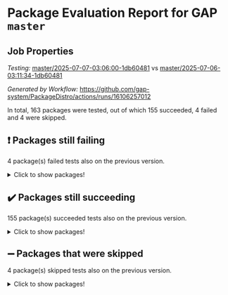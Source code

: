 # Package Evaluation Report for GAP `master`

## Job Properties

*Testing:* [master/2025-07-07-03:06:00-1db60481](https://github.com/gap-system/PackageDistro/blob/data/reports/master/2025-07-07-03:06:00-1db60481) vs [master/2025-07-06-03:11:34-1db60481](https://github.com/gap-system/PackageDistro/blob/data/reports/master/2025-07-06-03:11:34-1db60481)

*Generated by Workflow:* https://github.com/gap-system/PackageDistro/actions/runs/16106257012

In total, 163 packages were tested, out of which 155 succeeded, 4 failed and 4 were skipped.

## :exclamation: Packages still failing

4 package(s) failed tests also on the previous version.
<details><summary>Click to show packages!</summary>

- semigroups 5.5.1 [(failure)](https://github.com/gap-system/PackageDistro/actions/runs/16106257012/job/45442430923)
- sla 1.6.2 [(failure)](https://github.com/gap-system/PackageDistro/actions/runs/16106257012/job/45442430924)
- typeset 1.2.2 [(failure)](https://github.com/gap-system/PackageDistro/actions/runs/16106257012/job/45442430958)
- wedderga 4.11.0 [(failure)](https://github.com/gap-system/PackageDistro/actions/runs/16106257012/job/45442430990)
</details>

## :heavy_check_mark: Packages still succeeding

155 package(s) succeeded tests also on the previous version.
<details><summary>Click to show packages!</summary>

- 4ti2interface 2024.11-01 [(success)](https://github.com/gap-system/PackageDistro/actions/runs/16106257012/job/45442430639)
- ace 5.7.0 [(success)](https://github.com/gap-system/PackageDistro/actions/runs/16106257012/job/45442430645)
- aclib 1.3.2 [(success)](https://github.com/gap-system/PackageDistro/actions/runs/16106257012/job/45442430658)
- agt 0.3.1 [(success)](https://github.com/gap-system/PackageDistro/actions/runs/16106257012/job/45442430654)
- alco 1.1.1 [(success)](https://github.com/gap-system/PackageDistro/actions/runs/16106257012/job/45442430651)
- alnuth 3.2.1 [(success)](https://github.com/gap-system/PackageDistro/actions/runs/16106257012/job/45442430653)
- anupq 3.3.1 [(success)](https://github.com/gap-system/PackageDistro/actions/runs/16106257012/job/45442430665)
- atlasrep 2.1.9 [(success)](https://github.com/gap-system/PackageDistro/actions/runs/16106257012/job/45442430649)
- autodoc 2025.05.09 [(success)](https://github.com/gap-system/PackageDistro/actions/runs/16106257012/job/45442430659)
- automata 1.16 [(success)](https://github.com/gap-system/PackageDistro/actions/runs/16106257012/job/45442430656)
- automgrp 1.3.3 [(success)](https://github.com/gap-system/PackageDistro/actions/runs/16106257012/job/45442430660)
- autpgrp 1.11.1 [(success)](https://github.com/gap-system/PackageDistro/actions/runs/16106257012/job/45442430690)
- cap 2025.06-08 [(success)](https://github.com/gap-system/PackageDistro/actions/runs/16106257012/job/45442430668)
- caratinterface 2.3.7 [(success)](https://github.com/gap-system/PackageDistro/actions/runs/16106257012/job/45442430663)
- cddinterface 2025.06.24 [(success)](https://github.com/gap-system/PackageDistro/actions/runs/16106257012/job/45442430674)
- circle 1.6.6 [(success)](https://github.com/gap-system/PackageDistro/actions/runs/16106257012/job/45442430671)
- classicpres 1.22 [(success)](https://github.com/gap-system/PackageDistro/actions/runs/16106257012/job/45442430672)
- cohomolo 1.6.11 [(success)](https://github.com/gap-system/PackageDistro/actions/runs/16106257012/job/45442430675)
- congruence 1.2.7 [(success)](https://github.com/gap-system/PackageDistro/actions/runs/16106257012/job/45442430667)
- corefreesub 0.6 [(success)](https://github.com/gap-system/PackageDistro/actions/runs/16106257012/job/45442430688)
- corelg 1.57 [(success)](https://github.com/gap-system/PackageDistro/actions/runs/16106257012/job/45442430678)
- crime 1.6 [(success)](https://github.com/gap-system/PackageDistro/actions/runs/16106257012/job/45442430716)
- crisp 1.4.6 [(success)](https://github.com/gap-system/PackageDistro/actions/runs/16106257012/job/45442430729)
- crypting 0.10.6 [(success)](https://github.com/gap-system/PackageDistro/actions/runs/16106257012/job/45442430687)
- cryst 4.1.27 [(success)](https://github.com/gap-system/PackageDistro/actions/runs/16106257012/job/45442430698)
- crystcat 1.1.10 [(success)](https://github.com/gap-system/PackageDistro/actions/runs/16106257012/job/45442430718)
- ctbllib 1.3.11 [(success)](https://github.com/gap-system/PackageDistro/actions/runs/16106257012/job/45442430710)
- cubefree 1.20 [(success)](https://github.com/gap-system/PackageDistro/actions/runs/16106257012/job/45442430711)
- curlinterface 2.4.2 [(success)](https://github.com/gap-system/PackageDistro/actions/runs/16106257012/job/45442430704)
- cvec 2.8.4 [(success)](https://github.com/gap-system/PackageDistro/actions/runs/16106257012/job/45442430732)
- datastructures 0.3.3 [(success)](https://github.com/gap-system/PackageDistro/actions/runs/16106257012/job/45442430723)
- deepthought 1.0.9 [(success)](https://github.com/gap-system/PackageDistro/actions/runs/16106257012/job/45442430719)
- design 1.8.2 [(success)](https://github.com/gap-system/PackageDistro/actions/runs/16106257012/job/45442430730)
- difsets 2.3.1 [(success)](https://github.com/gap-system/PackageDistro/actions/runs/16106257012/job/45442430721)
- digraphs 1.10.0 [(success)](https://github.com/gap-system/PackageDistro/actions/runs/16106257012/job/45442430734)
- edim 1.3.8 [(success)](https://github.com/gap-system/PackageDistro/actions/runs/16106257012/job/45442430735)
- example 4.4.1 [(success)](https://github.com/gap-system/PackageDistro/actions/runs/16106257012/job/45442430745)
- examplesforhomalg 2023.10-01 [(success)](https://github.com/gap-system/PackageDistro/actions/runs/16106257012/job/45442430747)
- factint 1.6.3 [(success)](https://github.com/gap-system/PackageDistro/actions/runs/16106257012/job/45442430743)
- ferret 1.0.14 [(success)](https://github.com/gap-system/PackageDistro/actions/runs/16106257012/job/45442430740)
- fga 1.5.0 [(success)](https://github.com/gap-system/PackageDistro/actions/runs/16106257012/job/45442430752)
- fining 1.5.6 [(success)](https://github.com/gap-system/PackageDistro/actions/runs/16106257012/job/45442430741)
- float 1.0.7 [(success)](https://github.com/gap-system/PackageDistro/actions/runs/16106257012/job/45442430749)
- format 1.4.4 [(success)](https://github.com/gap-system/PackageDistro/actions/runs/16106257012/job/45442430761)
- forms 1.2.13 [(success)](https://github.com/gap-system/PackageDistro/actions/runs/16106257012/job/45442430787)
- fplsa 1.2.6 [(success)](https://github.com/gap-system/PackageDistro/actions/runs/16106257012/job/45442430775)
- fr 2.4.13 [(success)](https://github.com/gap-system/PackageDistro/actions/runs/16106257012/job/45442430762)
- francy 2.0.3 [(success)](https://github.com/gap-system/PackageDistro/actions/runs/16106257012/job/45442430760)
- fwtree 1.3 [(success)](https://github.com/gap-system/PackageDistro/actions/runs/16106257012/job/45442430768)
- gapdoc 1.6.7 [(success)](https://github.com/gap-system/PackageDistro/actions/runs/16106257012/job/45442430783)
- gauss 2024.11-01 [(success)](https://github.com/gap-system/PackageDistro/actions/runs/16106257012/job/45442430798)
- gaussforhomalg 2024.08-01 [(success)](https://github.com/gap-system/PackageDistro/actions/runs/16106257012/job/45442430804)
- gbnp 1.1.0 [(success)](https://github.com/gap-system/PackageDistro/actions/runs/16106257012/job/45442430784)
- generalizedmorphismsforcap 2025.06-01 [(success)](https://github.com/gap-system/PackageDistro/actions/runs/16106257012/job/45442430794)
- genss 1.6.9 [(success)](https://github.com/gap-system/PackageDistro/actions/runs/16106257012/job/45442430812)
- gradedmodules 2024.12-01 [(success)](https://github.com/gap-system/PackageDistro/actions/runs/16106257012/job/45442430789)
- gradedringforhomalg 2024.07-01 [(success)](https://github.com/gap-system/PackageDistro/actions/runs/16106257012/job/45442430802)
- grape 4.9.2 [(success)](https://github.com/gap-system/PackageDistro/actions/runs/16106257012/job/45442430800)
- groupoids 1.76 [(success)](https://github.com/gap-system/PackageDistro/actions/runs/16106257012/job/45442430806)
- grpconst 2.6.5 [(success)](https://github.com/gap-system/PackageDistro/actions/runs/16106257012/job/45442430793)
- guarana 0.96.3 [(success)](https://github.com/gap-system/PackageDistro/actions/runs/16106257012/job/45442430811)
- guava 3.20 [(success)](https://github.com/gap-system/PackageDistro/actions/runs/16106257012/job/45442430797)
- hap 1.66 [(success)](https://github.com/gap-system/PackageDistro/actions/runs/16106257012/job/45442430821)
- hapcryst 0.1.15 [(success)](https://github.com/gap-system/PackageDistro/actions/runs/16106257012/job/45442430810)
- hecke 1.5.4 [(success)](https://github.com/gap-system/PackageDistro/actions/runs/16106257012/job/45442430814)
- help 4.0 [(success)](https://github.com/gap-system/PackageDistro/actions/runs/16106257012/job/45442430809)
- homalg 2024.01-01 [(success)](https://github.com/gap-system/PackageDistro/actions/runs/16106257012/job/45442430820)
- homalgtocas 2023.11-01 [(success)](https://github.com/gap-system/PackageDistro/actions/runs/16106257012/job/45442430808)
- ibnp 0.15 [(success)](https://github.com/gap-system/PackageDistro/actions/runs/16106257012/job/45442430842)
- idrel 2.48 [(success)](https://github.com/gap-system/PackageDistro/actions/runs/16106257012/job/45442430832)
- images 1.3.3 [(success)](https://github.com/gap-system/PackageDistro/actions/runs/16106257012/job/45442430829)
- intpic 0.4.0 [(success)](https://github.com/gap-system/PackageDistro/actions/runs/16106257012/job/45442430833)
- io 4.9.3 [(success)](https://github.com/gap-system/PackageDistro/actions/runs/16106257012/job/45442430819)
- io_forhomalg 2023.02-04 [(success)](https://github.com/gap-system/PackageDistro/actions/runs/16106257012/job/45442430834)
- irredsol 1.4.4 [(success)](https://github.com/gap-system/PackageDistro/actions/runs/16106257012/job/45442430836)
- json 2.2.3 [(success)](https://github.com/gap-system/PackageDistro/actions/runs/16106257012/job/45442430837)
- jupyterkernel 1.5.1 [(success)](https://github.com/gap-system/PackageDistro/actions/runs/16106257012/job/45442430838)
- jupyterviz 1.5.6 [(success)](https://github.com/gap-system/PackageDistro/actions/runs/16106257012/job/45442430854)
- kan 1.37 [(success)](https://github.com/gap-system/PackageDistro/actions/runs/16106257012/job/45442430841)
- kbmag 1.5.11 [(success)](https://github.com/gap-system/PackageDistro/actions/runs/16106257012/job/45442430835)
- laguna 3.9.7 [(success)](https://github.com/gap-system/PackageDistro/actions/runs/16106257012/job/45442430856)
- liealgdb 2.2.1 [(success)](https://github.com/gap-system/PackageDistro/actions/runs/16106257012/job/45442430846)
- liepring 2.9.1 [(success)](https://github.com/gap-system/PackageDistro/actions/runs/16106257012/job/45442430840)
- liering 2.4.2 [(success)](https://github.com/gap-system/PackageDistro/actions/runs/16106257012/job/45442430839)
- linearalgebraforcap 2025.06-02 [(success)](https://github.com/gap-system/PackageDistro/actions/runs/16106257012/job/45442430844)
- lins 0.9 [(success)](https://github.com/gap-system/PackageDistro/actions/runs/16106257012/job/45442430847)
- localizeringforhomalg 2023.10-01 [(success)](https://github.com/gap-system/PackageDistro/actions/runs/16106257012/job/45442430851)
- loops 3.4.4 [(success)](https://github.com/gap-system/PackageDistro/actions/runs/16106257012/job/45442430850)
- lpres 1.1.1 [(success)](https://github.com/gap-system/PackageDistro/actions/runs/16106257012/job/45442430860)
- majoranaalgebras 1.5.2 [(success)](https://github.com/gap-system/PackageDistro/actions/runs/16106257012/job/45442430848)
- mapclass 1.4.6 [(success)](https://github.com/gap-system/PackageDistro/actions/runs/16106257012/job/45442430845)
- matgrp 0.71 [(success)](https://github.com/gap-system/PackageDistro/actions/runs/16106257012/job/45442430858)
- matricesforhomalg 2024.11-02 [(success)](https://github.com/gap-system/PackageDistro/actions/runs/16106257012/job/45442430859)
- modisom 3.0.0 [(success)](https://github.com/gap-system/PackageDistro/actions/runs/16106257012/job/45442430863)
- modulepresentationsforcap 2025.06-01 [(success)](https://github.com/gap-system/PackageDistro/actions/runs/16106257012/job/45442430866)
- modules 2024.12-01 [(success)](https://github.com/gap-system/PackageDistro/actions/runs/16106257012/job/45442430861)
- monoidalcategories 2025.03-02 [(success)](https://github.com/gap-system/PackageDistro/actions/runs/16106257012/job/45442430857)
- nconvex 2024.12-01 [(success)](https://github.com/gap-system/PackageDistro/actions/runs/16106257012/job/45442430867)
- nilmat 1.4.2 [(success)](https://github.com/gap-system/PackageDistro/actions/runs/16106257012/job/45442430865)
- nock 1.5 [(success)](https://github.com/gap-system/PackageDistro/actions/runs/16106257012/job/45442430880)
- normalizinterface 1.4.1 [(success)](https://github.com/gap-system/PackageDistro/actions/runs/16106257012/job/45442430874)
- nq 2.5.11 [(success)](https://github.com/gap-system/PackageDistro/actions/runs/16106257012/job/45442430864)
- numericalsgps 1.4.0 [(success)](https://github.com/gap-system/PackageDistro/actions/runs/16106257012/job/45442430868)
- openmath 11.5.3 [(success)](https://github.com/gap-system/PackageDistro/actions/runs/16106257012/job/45442430869)
- orb 5.0.1 [(success)](https://github.com/gap-system/PackageDistro/actions/runs/16106257012/job/45442430876)
- packagemanager 1.6.3 [(success)](https://github.com/gap-system/PackageDistro/actions/runs/16106257012/job/45442430871)
- patternclass 2.4.5 [(success)](https://github.com/gap-system/PackageDistro/actions/runs/16106257012/job/45442430886)
- permut 2.0.5 [(success)](https://github.com/gap-system/PackageDistro/actions/runs/16106257012/job/45442430877)
- polenta 1.3.11 [(success)](https://github.com/gap-system/PackageDistro/actions/runs/16106257012/job/45442430873)
- polymaking 0.8.7 [(success)](https://github.com/gap-system/PackageDistro/actions/runs/16106257012/job/45442430887)
- primgrp 3.4.4 [(success)](https://github.com/gap-system/PackageDistro/actions/runs/16106257012/job/45442430882)
- profiling 2.6.2 [(success)](https://github.com/gap-system/PackageDistro/actions/runs/16106257012/job/45442430893)
- qdistrnd 0.9.5 [(success)](https://github.com/gap-system/PackageDistro/actions/runs/16106257012/job/45442430888)
- qpa 1.35 [(success)](https://github.com/gap-system/PackageDistro/actions/runs/16106257012/job/45442430946)
- quagroup 1.8.4 [(success)](https://github.com/gap-system/PackageDistro/actions/runs/16106257012/job/45442430894)
- radiroot 2.9 [(success)](https://github.com/gap-system/PackageDistro/actions/runs/16106257012/job/45442430895)
- rcwa 4.7.1 [(success)](https://github.com/gap-system/PackageDistro/actions/runs/16106257012/job/45442430903)
- rds 1.8 [(success)](https://github.com/gap-system/PackageDistro/actions/runs/16106257012/job/45442430907)
- recog 1.4.4 [(success)](https://github.com/gap-system/PackageDistro/actions/runs/16106257012/job/45442430905)
- repndecomp 1.3.0 [(success)](https://github.com/gap-system/PackageDistro/actions/runs/16106257012/job/45442430902)
- repsn 3.1.2 [(success)](https://github.com/gap-system/PackageDistro/actions/runs/16106257012/job/45442430922)
- resclasses 4.7.3 [(success)](https://github.com/gap-system/PackageDistro/actions/runs/16106257012/job/45442430930)
- ringsforhomalg 2024.11-02 [(success)](https://github.com/gap-system/PackageDistro/actions/runs/16106257012/job/45442430915)
- sco 2023.08-01 [(success)](https://github.com/gap-system/PackageDistro/actions/runs/16106257012/job/45442430909)
- scscp 2.4.3 [(success)](https://github.com/gap-system/PackageDistro/actions/runs/16106257012/job/45442430908)
- sglppow 2.4 [(success)](https://github.com/gap-system/PackageDistro/actions/runs/16106257012/job/45442430935)
- sgpviz 0.999.6 [(success)](https://github.com/gap-system/PackageDistro/actions/runs/16106257012/job/45442430933)
- simpcomp 2.1.14 [(success)](https://github.com/gap-system/PackageDistro/actions/runs/16106257012/job/45442430938)
- singular 2024.06.03 [(success)](https://github.com/gap-system/PackageDistro/actions/runs/16106257012/job/45442430925)
- sl2reps 1.1 [(success)](https://github.com/gap-system/PackageDistro/actions/runs/16106257012/job/45442430921)
- smallantimagmas 0.4.1 [(success)](https://github.com/gap-system/PackageDistro/actions/runs/16106257012/job/45442430934)
- smallgrp 1.5.4 [(success)](https://github.com/gap-system/PackageDistro/actions/runs/16106257012/job/45442430937)
- smallsemi 0.7.2 [(success)](https://github.com/gap-system/PackageDistro/actions/runs/16106257012/job/45442430943)
- sonata 2.9.6 [(success)](https://github.com/gap-system/PackageDistro/actions/runs/16106257012/job/45442430939)
- sophus 1.27 [(success)](https://github.com/gap-system/PackageDistro/actions/runs/16106257012/job/45442430961)
- sotgrps 1.3 [(success)](https://github.com/gap-system/PackageDistro/actions/runs/16106257012/job/45442430951)
- spinsym 1.5.2 [(success)](https://github.com/gap-system/PackageDistro/actions/runs/16106257012/job/45442430941)
- standardff 1.0 [(success)](https://github.com/gap-system/PackageDistro/actions/runs/16106257012/job/45442430947)
- symbcompcc 1.3.2 [(success)](https://github.com/gap-system/PackageDistro/actions/runs/16106257012/job/45442430944)
- thelma 1.3 [(success)](https://github.com/gap-system/PackageDistro/actions/runs/16106257012/job/45442430954)
- tomlib 1.2.11 [(success)](https://github.com/gap-system/PackageDistro/actions/runs/16106257012/job/45442430952)
- toolsforhomalg 2025.05-01 [(success)](https://github.com/gap-system/PackageDistro/actions/runs/16106257012/job/45442430966)
- toric 1.9.6 [(success)](https://github.com/gap-system/PackageDistro/actions/runs/16106257012/job/45442430955)
- transgrp 3.6.5 [(success)](https://github.com/gap-system/PackageDistro/actions/runs/16106257012/job/45442430984)
- ugaly 4.1.3 [(success)](https://github.com/gap-system/PackageDistro/actions/runs/16106257012/job/45442430973)
- unipot 1.6 [(success)](https://github.com/gap-system/PackageDistro/actions/runs/16106257012/job/45442430970)
- unitlib 5.0.0 [(success)](https://github.com/gap-system/PackageDistro/actions/runs/16106257012/job/45442430975)
- utils 0.89 [(success)](https://github.com/gap-system/PackageDistro/actions/runs/16106257012/job/45442430976)
- uuid 0.7 [(success)](https://github.com/gap-system/PackageDistro/actions/runs/16106257012/job/45442430987)
- walrus 0.9991 [(success)](https://github.com/gap-system/PackageDistro/actions/runs/16106257012/job/45442430982)
- wpe 0.8 [(success)](https://github.com/gap-system/PackageDistro/actions/runs/16106257012/job/45442430989)
- xmod 2.93 [(success)](https://github.com/gap-system/PackageDistro/actions/runs/16106257012/job/45442430993)
- xmodalg 1.32 [(success)](https://github.com/gap-system/PackageDistro/actions/runs/16106257012/job/45442430997)
- yangbaxter 0.10.6 [(success)](https://github.com/gap-system/PackageDistro/actions/runs/16106257012/job/45442430998)
- zeromqinterface 0.17 [(success)](https://github.com/gap-system/PackageDistro/actions/runs/16106257012/job/45442430995)
</details>

## :heavy_minus_sign: Packages that were skipped

4 package(s) skipped tests also on the previous version.
<details><summary>Click to show packages!</summary>

- browse 1.8.21 [(skipped)](https://github.com/gap-system/PackageDistro/actions/runs/16106257012/job/45442183147)
- itc 1.5.1 [(skipped)](https://github.com/gap-system/PackageDistro/actions/runs/16106257012/job/45442183147)
- polycyclic 2.16 [(skipped)](https://github.com/gap-system/PackageDistro/actions/runs/16106257012/job/45442183147)
- xgap 4.32 [(skipped)](https://github.com/gap-system/PackageDistro/actions/runs/16106257012/job/45442183147)
</details>

